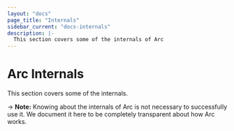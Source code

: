 ```yaml
---
layout: "docs"
page_title: "Internals"
sidebar_current: "docs-internals"
description: |-
  This section covers some of the internals of Arc
---
```


# Arc Internals

This section covers some of the internals.

-> **Note:** Knowing about the internals of Arc is not necessary to successfully
use it. We document it here to be completely transparent about how Arc works.
